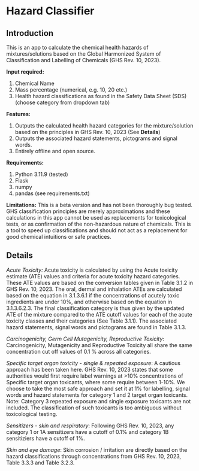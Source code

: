 **Hazard Classifier**
=======

**Introduction**
-----------
This is an app to calculate the chemical health hazards of mixtures/solutions based on the Global Harmonized System of Classification and Labelling of Chemicals (GHS Rev. 10, 2023).

**Input required:**
1. Chemical Name
2. Mass percentage (numerical, e.g. 10, 20 etc.)
3. Health hazard classifications as found in the Safety Data Sheet (SDS) (choose category from dropdown tab)

**Features:**
1. Outputs the calculated health hazard categories for the mixture/solution based on the principles in GHS Rev. 10, 2023 (See **Details**)
2. Outputs the associated hazard statements, pictograms and signal words. 
3. Entirely offline and open source.

**Requirements:**
1. Python 3.11.9 (tested)
2. Flask
3. numpy
4. pandas
(see requirements.txt)

**Limitations:**
This is a beta version and has not been thoroughly bug tested. 
GHS classification principles are merely approximations and these calculations in this app cannot be used as replacements for toxicological tests, or as confirmation of the non-hazardous nature of chemicals. This is a tool to speed up classifications and should not act as a replacement for good chemical intuitions or safe practices.

**Details**
-----------
_Acute Toxicity:_
Acute toxicity is calculated by using the Acute toxicity estimate (ATE) values and criteria for acute toxicity hazard categories. These ATE values are based on the conversion tables given in Table 3.1.2 in GHS Rev. 10, 2023. The oral, dermal and inhalation ATEs are calculated based on the equation in 3.1.3.6.1 if the concentrations of acutely toxic ingredients are under 10%, and otherwise based on the equation in 3.1.3.6.2.3. The final classification category is thus given by the updated ATE of the mixture compared to the ATE cutoff values for each of the acute toxicity classes and their categories (See Table 3.1.1). The associated hazard statements, signal words and pictograms are found in Table 3.1.3.

_Carcinogenicity, Germ Cell Mutagenicity, Reproductive Toxicity_:
Carcinogenicity, Mutagenicity and Reproductive Toxicity all share the same concentration cut off values of 0.1 % across all categories. 

_Specific target organ toxicity - single & repeated exposure_:
A cautious approach has been taken here. GHS Rev. 10, 2023 states that some authorities would first require label warnings at >10% concentrations of Specific target organ toxicants, where some require between 1-10%. We choose to take the most safe approach and set it at 1% for labelling, signal words and hazard statements for category 1 and 2 target organ toxicants. Note: Category 3 repeated exposure and single exposure toxicants are not included. The classification of such toxicants is too ambiguous without toxicological testing. 

_Sensitizers - skin and respiratory_:
Following GHS Rev. 10, 2023, any category 1 or 1A sensitizers have a cutoff of 0.1% and category 1B sensitiziers have a cutoff of 1%.

_Skin and eye damage_:
Skin corrosion / irritation are directly based on the hazard classifications through concentrations from GHS Rev. 10, 2023, Table 3.3.3 and Table 3.2.3.